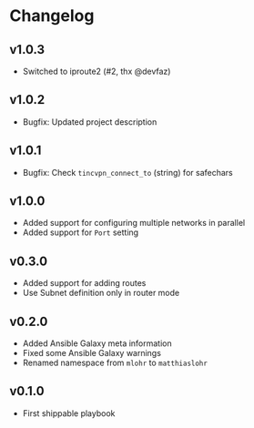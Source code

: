 # Changelog

## v1.0.3

* Switched to iproute2 (#2, thx @devfaz)

## v1.0.2

* Bugfix: Updated project description

## v1.0.1

* Bugfix: Check `tincvpn_connect_to` (string) for safechars

## v1.0.0

* Added support for configuring multiple networks in parallel
* Added support for `Port` setting

## v0.3.0

* Added support for adding routes
* Use Subnet definition only in router mode

## v0.2.0

* Added Ansible Galaxy meta information
* Fixed some Ansible Galaxy warnings
* Renamed namespace from `mlohr` to `matthiaslohr`

## v0.1.0

* First shippable playbook
